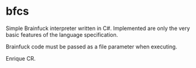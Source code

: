 bfcs
====

Simple Brainfuck interpreter written in C#. Implemented are only the very basic features of the language specification.

Brainfuck code must be passed as a file parameter when executing.



Enrique CR.
